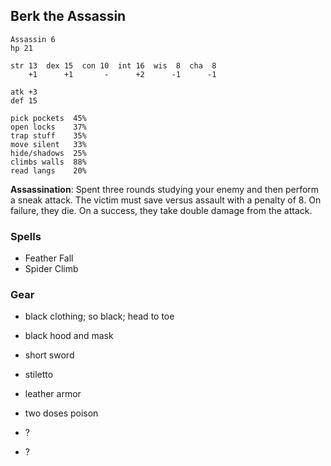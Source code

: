 
## Berk the Assassin

    Assassin 6
    hp 21

    str 13  dex 15  con 10  int 16  wis  8  cha  8
        +1      +1       -      +2      -1      -1

    atk +3
    def 15

    pick pockets  45%
    open locks    37%
    trap stuff    35%
    move silent   33%
    hide/shadows  25%
    climbs walls  88%
    read langs    20%

**Assassination**: Spent three rounds studying your enemy and then perform a
sneak attack.  The victim must save versus assault with a penalty of 8.  On
failure, they die.  On a success, they take double damage from the attack.


### Spells

* Feather Fall
* Spider Climb

### Gear

* black clothing; so black; head to toe
* black hood and mask
* short sword
* stiletto
* leather armor

* two doses poison

* ?
* ?
